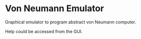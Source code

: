 # Von Neumann Emulator

Graphical emulator to program abstract von Neumann computer.

Help could be accessed from the GUI.
